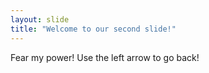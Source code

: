 ```yaml
---
layout: slide
title: "Welcome to our second slide!"
---
```

Fear my power!
Use the left arrow to go back!
